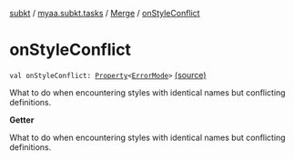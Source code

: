 [subkt](../../index.md) / [myaa.subkt.tasks](../index.md) / [Merge](index.md) / [onStyleConflict](./on-style-conflict.md)

# onStyleConflict

`val onStyleConflict: `[`Property`](https://docs.gradle.org/current/javadoc/org/gradle/api/provider/Property.html)`<`[`ErrorMode`](../-error-mode/index.md)`>` [(source)](https://github.com/Myaamori/SubKt/blob/0.1.8/src/main/kotlin/myaa/subkt/tasks/asstasks.kt#L168)

What to do when encountering styles with identical names but conflicting definitions.

**Getter**

What to do when encountering styles with identical names but conflicting definitions.

